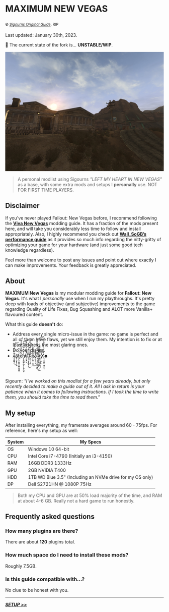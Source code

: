 # **MAXIMUM NEW VEGAS**
<sub>☢️ [_Sigourns Original Guide_](https://github.com/Sigourn/iheartnewvegas), RIP </sub>

Last updated: January 30th, 2023.

🚧 The current state of the fork is... **UNSTABLE/WIP**.

![Banner](assets/readme-banner.jpeg)
> A personal modlist using Sigourns *"LEFT MY HEART IN NEW VEGAS"* as a base, with some extra mods and setups I **personally** use. NOT FOR FIRST TIME PLAYERS.

## Disclaimer

If you've never played Fallout: New Vegas before, I recommend following the [**Viva New Vegas**](https://vivanewvegas.github.io/) modding guide. It has a fraction of the mods present here, and will take you considerably less time to follow and install appropriately. Also, I highly recommend you check out [**Wall_SoGB’s performance guide**](https://wallsogb.github.io/FalloutNV-Performance-Guide/) as it provides so much info regarding the nitty-gritty of optimizing your game for your hardware (and just some good tech knowledge regardless).

Feel more than welcome to post any issues and point out where exactly I can make improvements. Your feedback is greatly appreciated.

## About

**MAXIMUM New Vegas** is my modular modding guide for **Fallout: New Vegas**. It's what I *personally* use when I run my playthroughs. It's pretty deep with loads of objective (and subjective) improvements to the game regarding Quality of Life Fixes, Bug Squashing and ALOT more Vanilla+ flavoured content.

What this guide **doesn't** do:

- Address every single micro-issue in the game: no game is perfect and all of them have flaws, yet we still enjoy them. My intention is to fix or at least address the most glaring ones.
- Do your dishes.
- A̷̡̧̺͚̜̹͌͐͗̇̾͗̒͗͘͜͠͝ş̸̡͍̣̙̙̝̜̬̃ç̶̡̢̟̩̳̱͙͈̺̭̱̱̱͚̜̒̈́̽̓̏è̵̛̙̽̾͋̈̊̐̿̌̍̽̊n̸̡̧̩̻̫̤͙̳̥̹̗͈̥̲͈̩̾̾̔͑͗̅̍̓̂̅͛͠͝d̴͉̮̤͓̤̈́́̅͐̓̉̒̉̅̽̀͘̕̚ͅ ̶̡̤̙̼͎̭͚̭̣̞͌̆͛̍͒̄̌̀͑͜R̶̺̼̲̤̗͉̞̭̂́̌̆̓̿́͌̉̏͂̊̍͛̚ë̴̡̧̫̜͎̣̟̯͌̇̑̈̏̓͊͜a̸̡̫̝̦̦͕̽̎͊̾̚ͅl̶̨̡̝̦̜͍̪̱̼̜̝̳̄͋̈̐̈́̍̈̅͌̿̾͜͜͠͠͠͝ī̷͔͙̗̳̫͔̺̬̙̖̋̌̔̑̌͐̓ṭ̵̢̙̗̣͕̤̝̼͉̅̈́͊̃̓̿y̸̡̘̫̫̙̭̹̦̆̀͆̔̉ͅͅ.̶̢̨̛̫̯̝͇̰̦̰̥̙͍̹̒̇̒̀̈́̈́͐̐̈́̃̉̈́̅☻


</br>
</br>

Sigourn: _"I've worked on this modlist for a few years already, but only recently decided to make a guide out of it. All I ask in return is your patience when it comes to following instructions. If I took the time to write them, you *should* take the time to read them."_


## My setup

After installing everything, my framerate averages around 60 - 75fps. For reference, here's my setup as well:

System | My Specs
------------ | -------------
OS  | Windows 10 64-bit
CPU | Intel Core i7-4790 (Initially an i3-4150)
RAM | 16GB DDR3 1333Hz
GPU | 2GB NVIDIA T400
HDD | 1TB WD Blue 3.5" (Including an NVMe drive for my OS only)
DP  | Dell S2721HN @ 1080P 75Hz

> Both my CPU and GPU are at 50% load majority of the time, and RAM at about 4-6 GB. Really not a hard game to run honestly.

## Frequently asked questions

### How many plugins are there?

There are about **120** plugins total.

### How much space do I need to install these mods?

Roughly 7.5GB.

### Is this guide compatible with...?

No clue to be honest with you.

---

[_**SETUP >>**_](SETUP.md)
